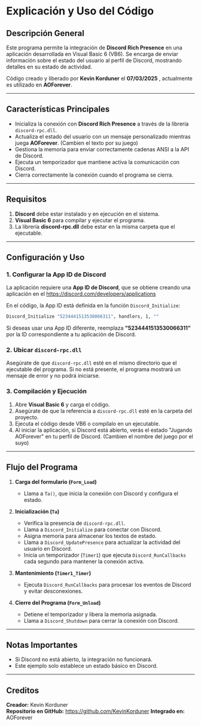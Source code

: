 # Explicación y Uso del Código

## Descripción General
Este programa permite la integración de **Discord Rich Presence** en una aplicación desarrollada en Visual Basic 6 (VB6). Se encarga de enviar información sobre el estado del usuario al perfil de Discord, mostrando detalles en su estado de actividad.

Código creado y liberado por **Kevin Korduner** el **07/03/2025** , actualmente es utilizado en **AOForever**.

---

## Características Principales
- Inicializa la conexión con **Discord Rich Presence** a través de la librería `discord-rpc.dll`.
- Actualiza el estado del usuario con un mensaje personalizado mientras juega **AOForever**. (Cambien el texto por su juego)
- Gestiona la memoria para enviar correctamente cadenas ANSI a la API de Discord.
- Ejecuta un temporizador que mantiene activa la comunicación con Discord.
- Cierra correctamente la conexión cuando el programa se cierra.

---

## Requisitos
1. **Discord** debe estar instalado y en ejecución en el sistema.
2. **Visual Basic 6** para compilar y ejecutar el programa.
3. La librería **discord-rpc.dll** debe estar en la misma carpeta que el ejecutable.

---

## Configuración y Uso
### 1. Configurar la App ID de Discord
La aplicación requiere una **App ID de Discord**, que se obtiene creando una aplicación en el https://discord.com/developers/applications

En el código, la App ID está definida en la función `Discord_Initialize`:

```vb
Discord_Initialize "5234441513530066311", handlers, 1, ""
```

Si deseas usar una App ID diferente, reemplaza **"5234441513530066311"** por la ID correspondiente a tu aplicación de Discord.

### 2. Ubicar `discord-rpc.dll`
Asegúrate de que `discord-rpc.dll` esté en el mismo directorio que el ejecutable del programa. Si no está presente, el programa mostrará un mensaje de error y no podrá iniciarse.

### 3. Compilación y Ejecución
1. Abre **Visual Basic 6** y carga el código.
2. Asegúrate de que la referencia a `discord-rpc.dll` esté en la carpeta del proyecto.
3. Ejecuta el código desde VB6 o compílalo en un ejecutable.
4. Al iniciar la aplicación, si Discord está abierto, verás el estado "Jugando AOForever" en tu perfil de Discord. (Cambien el nombre del juego por el suyo)

---

## Flujo del Programa
1. **Carga del formulario (`Form_Load`)**
   - Llama a `Ta()`, que inicia la conexión con Discord y configura el estado.

2. **Inicialización (`Ta`)**
   - Verifica la presencia de `discord-rpc.dll`.
   - Llama a `Discord_Initialize` para conectar con Discord.
   - Asigna memoria para almacenar los textos de estado.
   - Llama a `Discord_UpdatePresence` para actualizar la actividad del usuario en Discord.
   - Inicia un temporizador (`Timer1`) que ejecuta `Discord_RunCallbacks` cada segundo para mantener la conexión activa.

3. **Mantenimiento (`Timer1_Timer`)**
   - Ejecuta `Discord_RunCallbacks` para procesar los eventos de Discord y evitar desconexiones.

4. **Cierre del Programa (`Form_Unload`)**
   - Detiene el temporizador y libera la memoria asignada.
   - Llama a `Discord_Shutdown` para cerrar la conexión con Discord.

---

## Notas Importantes
- Si Discord no está abierto, la integración no funcionará.
- Este ejemplo solo establece un estado básico en Discord.

---

## Creditos
**Creador:** Kevin Korduner  
**Repositorio en GitHub:** https://github.com/KevinKorduner
**Integrado en:** AOForever

